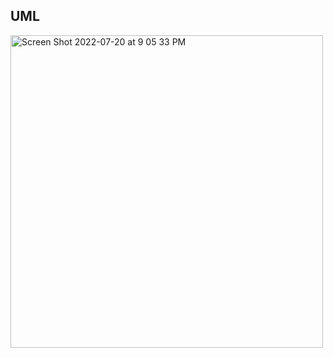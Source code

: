 ## UML 
<img width="500" alt="Screen Shot 2022-07-20 at 9 05 33 PM" src="https://user-images.githubusercontent.com/55909913/180127859-7fb2acfb-59b4-4373-80e1-fc4c25d94708.png">
